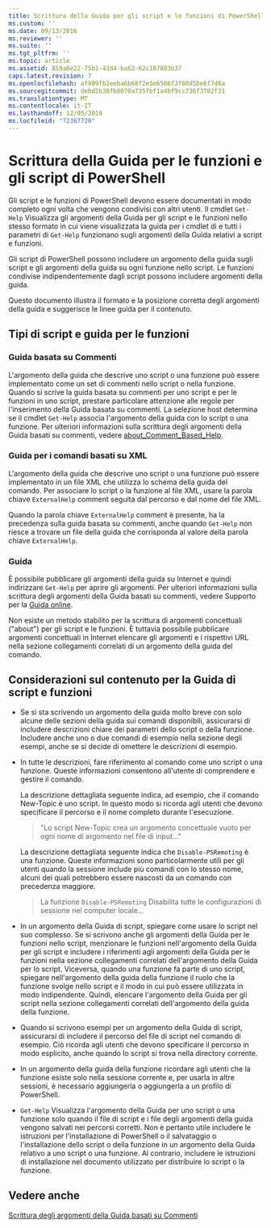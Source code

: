 ```yaml
---
title: Scrittura della Guida per gli script e le funzioni di PowerShell | Microsoft Docs
ms.custom: ''
ms.date: 09/13/2016
ms.reviewer: ''
ms.suite: ''
ms.tgt_pltfrm: ''
ms.topic: article
ms.assetid: 859a6e22-75b1-43d4-ba62-62c107803b37
caps.latest.revision: 7
ms.openlocfilehash: af989fb2eeba6b68f2e3e6506f3f60d5be6f7d8a
ms.sourcegitcommit: debd2b38fb8070a7357bf1a4bf9cc736f3702f31
ms.translationtype: MT
ms.contentlocale: it-IT
ms.lasthandoff: 12/05/2019
ms.locfileid: "72367720"
---
```

# <a name="writing-help-for-powershell-scripts-and-functions"></a>Scrittura della Guida per le funzioni e gli script di PowerShell

Gli script e le funzioni di PowerShell devono essere documentati in modo completo ogni volta che vengono condivisi con altri utenti.
Il cmdlet `Get-Help` Visualizza gli argomenti della Guida per gli script e le funzioni nello stesso formato in cui viene visualizzata la guida per i cmdlet di e tutti i parametri di `Get-Help` funzionano sugli argomenti della Guida relativi a script e funzioni.

Gli script di PowerShell possono includere un argomento della guida sugli script e gli argomenti della guida su ogni funzione nello script.
Le funzioni condivise indipendentemente dagli script possono includere argomenti della guida.

Questo documento illustra il formato e la posizione corretta degli argomenti della guida e suggerisce le linee guida per il contenuto.

## <a name="types-of-script-and-function-help"></a>Tipi di script e guida per le funzioni

### <a name="comment-based-help"></a>Guida basata su Commenti
L'argomento della guida che descrive uno script o una funzione può essere implementato come un set di commenti nello script o nella funzione.
Quando si scrive la guida basata su commenti per uno script e per le funzioni in uno script, prestare particolare attenzione alle regole per l'inserimento della Guida basata su commenti.
La selezione host determina se il cmdlet `Get-Help` associa l'argomento della guida con lo script o una funzione.
Per ulteriori informazioni sulla scrittura degli argomenti della Guida basati su commenti, vedere [about_Comment_Based_Help](/powershell/module/microsoft.powershell.core/about/about_comment_based_help).

### <a name="xml-based-command-help"></a>Guida per i comandi basati su XML
L'argomento della guida che descrive uno script o una funzione può essere implementato in un file XML che utilizza lo schema della guida del comando.
Per associare lo script o la funzione al file XML, usare la parola chiave `ExternalHelp` comment seguita dal percorso e dal nome del file XML.

Quando la parola chiave `ExternalHelp` comment è presente, ha la precedenza sulla guida basata su commenti, anche quando `Get-Help` non riesce a trovare un file della guida che corrisponda al valore della parola chiave `ExternalHelp`.

### <a name="online-help"></a>Guida
È possibile pubblicare gli argomenti della guida su Internet e quindi indirizzare `Get-Help` per aprire gli argomenti.
Per ulteriori informazioni sulla scrittura degli argomenti della Guida basati su commenti, vedere Supporto per la [Guida online](../module/supporting-online-help.md).

Non esiste un metodo stabilito per la scrittura di argomenti concettuali ("about") per gli script e le funzioni.
È tuttavia possibile pubblicare argomenti concettuali in Internet elencare gli argomenti e i rispettivi URL nella sezione collegamenti correlati di un argomento della guida del comando.

## <a name="content-considerations-for-script-and-function-help"></a>Considerazioni sul contenuto per la Guida di script e funzioni

- Se si sta scrivendo un argomento della guida molto breve con solo alcune delle sezioni della guida sui comandi disponibili, assicurarsi di includere descrizioni chiare dei parametri dello script o della funzione. Includere anche uno o due comandi di esempio nella sezione degli esempi, anche se si decide di omettere le descrizioni di esempio.

- In tutte le descrizioni, fare riferimento al comando come uno script o una funzione. Queste informazioni consentono all'utente di comprendere e gestire il comando.

  La descrizione dettagliata seguente indica, ad esempio, che il comando New-Topic è uno script. In questo modo si ricorda agli utenti che devono specificare il percorso e il nome completo durante l'esecuzione.

  > "Lo script New-Topic crea un argomento concettuale vuoto per ogni nome di argomento nel file di input..."

  La descrizione dettagliata seguente indica che `Disable-PSRemoting` è una funzione. Queste informazioni sono particolarmente utili per gli utenti quando la sessione include più comandi con lo stesso nome, alcuni dei quali potrebbero essere nascosti da un comando con precedenza maggiore.

  > La funzione `Disable-PSRemoting` Disabilita tutte le configurazioni di sessione nel computer locale...

- In un argomento della Guida di script, spiegare come usare lo script nel suo complesso. Se si scrivono anche gli argomenti della Guida per le funzioni nello script, menzionare le funzioni nell'argomento della Guida per gli script e includere i riferimenti agli argomenti della Guida per le funzioni nella sezione collegamenti correlati dell'argomento della Guida per lo script. Viceversa, quando una funzione fa parte di uno script, spiegare nell'argomento della guida della funzione il ruolo che la funzione svolge nello script e il modo in cui può essere utilizzata in modo indipendente. Quindi, elencare l'argomento della Guida per gli script nella sezione collegamenti correlati dell'argomento della guida della funzione.

- Quando si scrivono esempi per un argomento della Guida di script, assicurarsi di includere il percorso del file di script nel comando di esempio. Ciò ricorda agli utenti che devono specificare il percorso in modo esplicito, anche quando lo script si trova nella directory corrente.

- In un argomento della guida della funzione ricordare agli utenti che la funzione esiste solo nella sessione corrente e, per usarla in altre sessioni, è necessario aggiungerla o aggiungerla a un profilo di PowerShell.

- `Get-Help` Visualizza l'argomento della Guida per uno script o una funzione solo quando il file di script e i file degli argomenti della guida vengono salvati nei percorsi corretti. Non è pertanto utile includere le istruzioni per l'installazione di PowerShell o il salvataggio o l'installazione dello script o della funzione in un argomento della Guida relativo a uno script o una funzione. Al contrario, includere le istruzioni di installazione nel documento utilizzato per distribuire lo script o la funzione.

## <a name="see-also"></a>Vedere anche

[Scrittura degli argomenti della Guida basati su Commenti](./writing-comment-based-help-topics.md)
